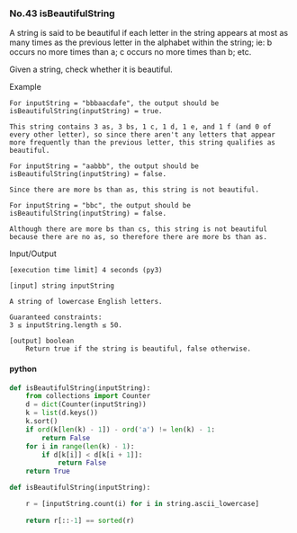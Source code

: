 ### No.43 isBeautifulString
A string is said to be beautiful if each letter in the string appears at most as many times as the previous letter in the alphabet within the string; ie: b occurs no more times than a; c occurs no more times than b; etc.

Given a string, check whether it is beautiful.

Example

    For inputString = "bbbaacdafe", the output should be isBeautifulString(inputString) = true.

    This string contains 3 as, 3 bs, 1 c, 1 d, 1 e, and 1 f (and 0 of every other letter), so since there aren't any letters that appear more frequently than the previous letter, this string qualifies as beautiful.

    For inputString = "aabbb", the output should be isBeautifulString(inputString) = false.

    Since there are more bs than as, this string is not beautiful.

    For inputString = "bbc", the output should be isBeautifulString(inputString) = false.

    Although there are more bs than cs, this string is not beautiful because there are no as, so therefore there are more bs than as.

Input/Output

    [execution time limit] 4 seconds (py3)

    [input] string inputString

    A string of lowercase English letters.

    Guaranteed constraints:
    3 ≤ inputString.length ≤ 50.

    [output] boolean
        Return true if the string is beautiful, false otherwise.
#### python
```python
def isBeautifulString(inputString):
    from collections import Counter
    d = dict(Counter(inputString))
    k = list(d.keys())
    k.sort()
    if ord(k[len(k) - 1]) - ord('a') != len(k) - 1:
        return False
    for i in range(len(k) - 1):
        if d[k[i]] < d[k[i + 1]]:
            return False
    return True
```
```python
def isBeautifulString(inputString):

    r = [inputString.count(i) for i in string.ascii_lowercase]
    
    return r[::-1] == sorted(r)
```